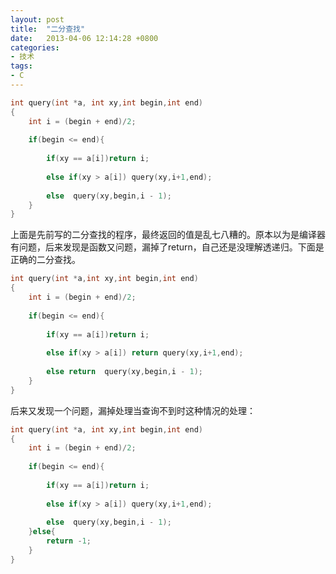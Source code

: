 ```yaml
---
layout: post
title:  "二分查找"
date:   2013-04-06 12:14:28 +0800
categories: 
- 技术
tags:
- C
---
```


```c
int query(int *a, int xy,int begin,int end)
{
    int i = (begin + end)/2;
    
    if(begin <= end){
    
        if(xy == a[i])return i;
    
        else if(xy > a[i]) query(xy,i+1,end);
    
        else  query(xy,begin,i - 1);
    }   
}
```

上面是先前写的二分查找的程序，最终返回的值是乱七八糟的。原本以为是编译器有问题，后来发现是函数又问题，漏掉了return，自己还是没理解透递归。下面是正确的二分查找。

```c
int query(int *a,int xy,int begin,int end)
{
    int i = (begin + end)/2;
   
    if(begin <= end){
   
        if(xy == a[i])return i;
   
        else if(xy > a[i]) return query(xy,i+1,end);
   
        else return  query(xy,begin,i - 1);
    }   
}
```

后来又发现一个问题，漏掉处理当查询不到时这种情况的处理：

```c
int query(int *a, int xy,int begin,int end)
{
    int i = (begin + end)/2;
    
    if(begin <= end){
    
        if(xy == a[i])return i;
    
        else if(xy > a[i]) query(xy,i+1,end);
    
        else  query(xy,begin,i - 1);
    }else{
        return -1;
    }
}
```

